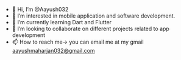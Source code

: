 - 👋 Hi, I’m @Aayush032
- 👀 I’m interested in mobile application and software development.
- 🌱 I’m currently learning Dart and Flutter
- 💞️ I’m looking to collaborate on different projects related to app development
- 📫 How to reach me-> you can email me at my gmail aayushmaharjan032@gmail.com

<!---
Aayush032/Aayush032 is a ✨ special ✨ repository because its `README.md` (this file) appears on your GitHub profile.
You can click the Preview link to take a look at your changes.
--->
